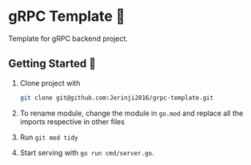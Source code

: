 # gRPC Template 🚀

Template for gRPC backend project.

## Getting Started 🏁

1. Clone project with

    ```sh
    git clone git@github.com:Jerinji2016/grpc-template.git
    ```

2. To rename module, change the module in `go.mod` and replace all the imports respective in other files

3. Run `git mod tidy`

4. Start serving with `go run cmd/server.go`.
